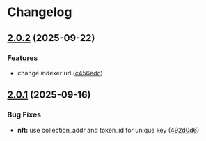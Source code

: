 # Changelog

## [2.0.2](https://github.com/initia-labs/interwovenkit/compare/v2.0.1...v2.0.2) (2025-09-22)

### Features

- change indexer url ([c456edc](https://github.com/initia-labs/interwovenkit/commit/c456edc4579204937bb24b9277448eb157c67bf4))

## [2.0.1](https://github.com/initia-labs/interwovenkit/compare/v2.0.0...v2.0.1) (2025-09-16)

### Bug Fixes

- **nft:** use collection_addr and token_id for unique key ([492d0d6](https://github.com/initia-labs/interwovenkit/commit/492d0d60a24359005d963ae174123b6252cc1ecd))

